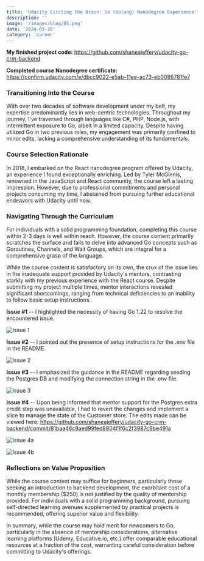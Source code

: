 ```yaml
---
title: 'Udacity Circling the Drain: Go (Golang) Nanodegree Experience'
description: ''
image: '/images/blog/05.png'
date: '2024-03-28'
category: 'career'
---
```


**My finished project code:** https://github.com/shaneajeffery/udacity-go-crm-backend

**Completed course Nanodegree certificate:** https://confirm.udacity.com/e/dbcc9022-e5ab-11ee-ac73-eb0086781fe7

### Transitioning Into the Course

With over two decades of software development under my belt, my expertise predominantly lies in web-centric technologies. Throughout my journey, I've traversed through languages like C#, PHP, Node.js, with intermittent exposure to Go, albeit in a limited capacity. Despite having utilized Go in two previous roles, my engagement was primarily confined to minor edits, lacking a comprehensive understanding of its fundamentals.

### Course Selection Rationale

In 2018, I embarked on the React nanodegree program offered by Udacity, an experience I found exceptionally enriching. Led by Tyler McGinnis, renowned in the JavaScript and React community, the course left a lasting impression. However, due to professional commitments and personal projects consuming my time, I abstained from pursuing further educational endeavors with Udacity until now.

### Navigating Through the Curriculum

For individuals with a solid programming foundation, completing this course within 2-3 days is well within reach. However, the course content primarily scratches the surface and fails to delve into advanced Go concepts such as Goroutines, Channels, and Wait Groups, which are integral for a comprehensive grasp of the language.

While the course content is satisfactory on its own, the crux of the issue lies in the inadequate support provided by Udacity's mentors, contrasting starkly with my previous experience with the React course. Despite submitting my project multiple times, mentor interactions revealed significant shortcomings, ranging from technical deficiencies to an inability to follow basic setup instructions.

**Issue #1** -- I highlighted the necessity of having Go 1.22 to resolve the encountered issue.

![Issue 1](https://www.shane-jeffery.com/images/blog/go-1.png)

**Issue #2** -- I pointed out the presence of setup instructions for the .env file in the README.

![Issue 2](https://www.shane-jeffery.com/images/blog/go-2.png)

**Issue #3** -- I emphasized the guidance in the README regarding seeding the Postgres DB and modifying the connection string in the .env file.

![Issue 3](https://www.shane-jeffery.com/images/blog/go-3.png)

**Issue #4** -- Upon being informed that mentor support for the Postgres extra credit step was unavailable, I had to revert the changes and implement a slice to manage the state of the Customer store. The edits made can be viewed here: https://github.com/shaneajeffery/udacity-go-crm-backend/commit/81baa46c9aed99fed8804f1f6c2f3987c9be491a

![Issue 4a](https://www.shane-jeffery.com/images/blog/go-4.png)

![Issue 4b](https://www.shane-jeffery.com/images/blog/go-5.png)

### Reflections on Value Proposition

While the course content may suffice for beginners, particularly those seeking an introduction to backend development, the exorbitant cost of a monthly membership ($250) is not justified by the quality of mentorship provided. For individuals with a solid programming background, pursuing self-directed learning avenues supplemented by practical projects is recommended, offering superior value and flexibility.

In summary, while the course may hold merit for newcomers to Go, particularly in the absence of mentorship considerations, alternative learning platforms (Udemy, Educative.io, etc.) offer comparable educational resources at a fraction of the cost, warranting careful consideration before committing to Udacity's offerings.
